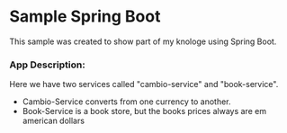 # Sample Spring Boot

This sample was created to show part of my knologe using Spring Boot.

### App Description:

Here we have two services called "cambio-service" and "book-service".

- Cambio-Service converts from one currency to another.
- Book-Service is a book store, but the books prices always are em american dollars
